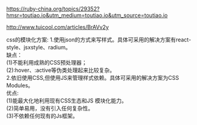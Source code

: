https://ruby-china.org/topics/29352?hmsr=toutiao.io&utm_medium=toutiao.io&utm_source=toutiao.io

http://www.tuicool.com/articles/BrAVv2y


css的模块化方案:
1.使用json的方式来写样式。具体可采用的解决方案有react-style、jsxstyle、radium。   
  缺点：   
  (1)不能利用成熟的CSS预处理器；  
  (2):hover、:active等伪类处理起来比较复杂。  
2.依旧使用CSS,但使用JS来管理样式依赖。具体可采用的解决方案为CSS Modules。  
  优点:  
  (1)能最大化地利用现有CSS生态和JS 模块化能力。  
  (2)简单易用，没有引入任何复杂性。  
  (3)不依赖任何现有的Js框架。  